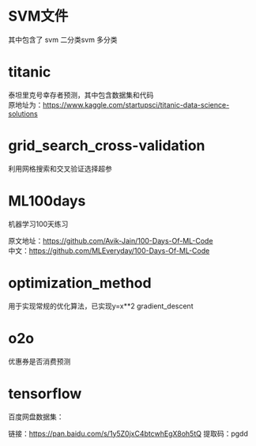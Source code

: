 # SVM文件
其中包含了 svm 二分类svm 多分类  
# titanic
泰坦里克号幸存者预测，其中包含数据集和代码  
原地址为：https://www.kaggle.com/startupsci/titanic-data-science-solutions  
# grid_search_cross-validation
利用网格搜索和交叉验证选择超参  
# ML100days
机器学习100天练习  

原文地址：https://github.com/Avik-Jain/100-Days-Of-ML-Code  
中文：https://github.com/MLEveryday/100-Days-Of-ML-Code  
# optimization_method
用于实现常规的优化算法，已实现y=x**2   gradient_descent  
# o2o
优惠券是否消费预测 

# tensorflow

百度网盘数据集：

链接：https://pan.baidu.com/s/1y5Z0jxC4btcwhEgX8oh5tQ 
提取码：pgdd 
